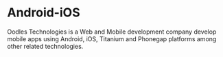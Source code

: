 Android-iOS
===========

Oodles Technologies is a  Web and Mobile development company develop mobile apps using Android, iOS, Titanium and 
Phonegap platforms among other related technologies.
